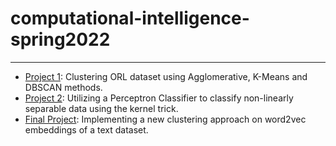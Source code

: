 # computational-intelligence-spring2022
----


- [Project 1](Project1): Clustering ORL dataset using Agglomerative, K-Means and DBSCAN methods.
- [Project 2](Project2): Utilizing a Perceptron Classifier to classify non-linearly separable data using the kernel trick.
- [Final Project](final_project): Implementing a new clustering approach on word2vec embeddings of a text dataset.



